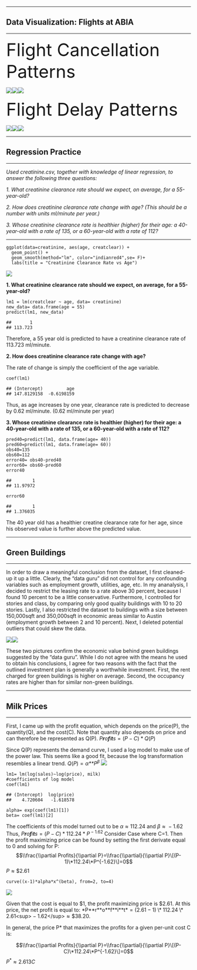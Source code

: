 ------------------------------------------------------------------------

Data Visualization: Flights at ABIA
-----------------------------------

------------------------------------------------------------------------

<font size="10"> Flight Cancellation Patterns </font>

![](Exercise_1_files/figure-markdown_strict/unnamed-chunk-2-1.png)![](Exercise_1_files/figure-markdown_strict/unnamed-chunk-2-2.png)![](Exercise_1_files/figure-markdown_strict/unnamed-chunk-2-3.png)

<font size="10"> Flight Delay Patterns </font>

![](Exercise_1_files/figure-markdown_strict/unnamed-chunk-3-1.png)![](Exercise_1_files/figure-markdown_strict/unnamed-chunk-3-2.png)![](Exercise_1_files/figure-markdown_strict/unnamed-chunk-3-3.png)

------------------------------------------------------------------------

Regression Practice
-------------------

------------------------------------------------------------------------

*Used creatinine.csv, together with knowledge of linear regression, to
answer the following three questions:*

*1. What creatinine clearance rate should we expect, on average, for a
55-year-old?*

*2. How does creatinine clearance rate change with age? (This should be
a number with units ml/minute per year.)*

*3. Whose creatinine clearance rate is healthier (higher) for their age:
a 40-year-old with a rate of 135, or a 60-year-old with a rate of 112?*

------------------------------------------------------------------------

    ggplot(data=creatinine, aes(age, creatclear)) +
      geom_point() +
      geom_smooth(method="lm", color="indianred4",se= F)+
      labs(title = "Creatinine Clearance Rate vs Age")

![](Exercise_1_files/figure-markdown_strict/unnamed-chunk-5-1.png)

**1. What creatinine clearance rate should we expect, on average, for a
55-year-old?**

    lm1 = lm(creatclear ~ age, data= creatinine)
    new_data= data.frame(age = 55)
    predict(lm1, new_data)

    ##       1 
    ## 113.723

Therefore, a 55 year old is predicted to have a creatinine clearance
rate of 113.723 ml/minute.

**2. How does creatinine clearance rate change with age?**

The rate of change is simply the coefficient of the age variable.

    coef(lm1)

    ## (Intercept)         age 
    ## 147.8129158  -0.6198159

Thus, as age increases by one year, clearance rate is predicted to
decrease by 0.62 ml/minute. (0.62 ml/minute per year)

**3. Whose creatinine clearance rate is healthier (higher) for their
age: a 40-year-old with a rate of 135, or a 60-year-old with a rate of
112?**

    pred40=predict(lm1, data.frame(age= 40))
    pred60=predict(lm1, data.frame(age= 60))
    obs40=135
    obs60=112
    error40= obs40-pred40
    error60= obs60-pred60
    error40

    ##        1 
    ## 11.97972

    error60

    ##        1 
    ## 1.376035

The 40 year old has a healthier creatine clearance rate for her age,
since his observed value is further above the predicted value.

------------------------------------------------------------------------

Green Buildings
---------------

------------------------------------------------------------------------

In order to draw a meaningful conclusion from the dataset, I first
cleaned-up it up a little. Clearly, the “data guru” did not control for
any confounding variables such as employment growth, utilities, age,
etc. In my ananalysis, I decided to restrict the leasing rate to a rate
above 30 percent, because I found 10 percent to be a little
conservative. Furthermore, I controlled for stories and class, by
comparing only good quality buildings with 10 to 20 stories. Lastly, I
also restricted the dataset to buildings with a size between 150,000sqft
and 350,000sqft in economic areas similar to Austin (employment growth
between 2 and 10 percent). Next, I deleted potential outliers that could
skew the data.

![](Exercise_1_files/figure-markdown_strict/unnamed-chunk-10-1.png)![](Exercise_1_files/figure-markdown_strict/unnamed-chunk-10-2.png)

These two pictures confirm the economic value behind green buildings
suggested by the “data guru”. While I do not agree with the means he
used to obtain his conclusions, I agree for two reasons with the fact
that the outlined investment plan is generally a worthwhile investment.
First, the rent charged for green buildings is higher on average.
Second, the occupancy rates are higher than for similar non-green
buildings.

------------------------------------------------------------------------

Milk Prices
-----------

------------------------------------------------------------------------

First, I came up with the profit equation, which depends on the
price(P), the quantity(Q), and the cost(C). Note that quantity also
depends on price and can therefore be represented as Q(P).
*P**r**o**f**i**t**s* = (*P* − *C*) \* *Q*(*P*)

Since Q(P) represents the demand curve, I used a log model to make use
of the power law. This seems like a good fit, because the log
transformation resembles a linear trend.
*Q*(*P*) = *α**P*<sup>*β*</sup>
![](Exercise_1_files/figure-markdown_strict/unnamed-chunk-11-1.png)

    lm1= lm(log(sales)~log(price), milk)
    #coefficients of log model
    coef(lm1)

    ## (Intercept)  log(price) 
    ##    4.720604   -1.618578

    alpha= exp(coef(lm1)[1])
    beta= coef(lm1)[2]

The coefficients of this model turned out to be *α* ≈ 112.24 and
*β* ≈  − 1.62 Thus,
*P**r**o**f**i**t**s* = (*P* − *C*) \* 112.24 \* *P*<sup> − 1.62</sup>
Consider Case where C=1. Then the profit maximizing price can be found
by setting the first derivate equal to 0 and solving for P:
$$\\frac{\\partial Profits}{\\partial P}=\\frac{\\partial}{\\partial P}\[(P-1)\*112.24\*P^{-1.62}\]=0$$
*P* ≈ $2.61

    curve((x-1)*alpha*x^(beta), from=2, to=4)

![](Exercise_1_files/figure-markdown_strict/unnamed-chunk-13-1.png)

Given that the cost is equal to $1, the profit maximizing price is
$2.61. At this price, the net profit is equal to:
*P**r**o**f**i**t* = (2.61 − 1) \* 112.24 \* 2.61<sup> − 1.62</sup> ≈ $38.20.

In general, the price P\* that maximizes the profits for a given
per-unit cost C is:

$$\\frac{\\partial Profits}{\\partial P}=\\frac{\\partial}{\\partial P}\[(P-C)\*112.24\*P^{-1.62}\]=0$$
*P*<sup>\*</sup> ≈ 2.613*C*
